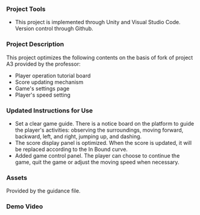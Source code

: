 ### **Project Tools**

- This project is implemented through Unity and Visual Studio Code. Version control through Github.


### **Project Description**

This project optimizes the following contents on the basis of fork of project A3 provided by the professor:
- Player operation tutorial board
- Score updating mechanism
- Game's settings page
- Player's speed setting


### **Updated Instructions for Use**

- Set a clear game guide. There is a notice board on the platform to guide the player's activities: observing the surroundings, moving forward, backward, left, and right, jumping up, and dashing.
- The score display panel is optimized. When the score is updated, it will be replaced according to the In Bound curve.
- Added game control panel. The player can choose to continue the game, quit the game or adjust the moving speed when necessary.


### **Assets**

Provided by the guidance file.


### **Demo Video**

